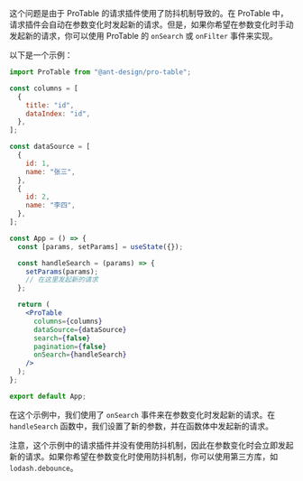 这个问题是由于 ProTable 的请求插件使用了防抖机制导致的。在 ProTable 中，请求插件会自动在参数变化时发起新的请求。但是，如果你希望在参数变化时手动发起新的请求，你可以使用 ProTable 的 `onSearch` 或 `onFilter` 事件来实现。

以下是一个示例：

```jsx
import ProTable from "@ant-design/pro-table";

const columns = [
  {
    title: "id",
    dataIndex: "id",
  },
];

const dataSource = [
  {
    id: 1,
    name: "张三",
  },
  {
    id: 2,
    name: "李四",
  },
];

const App = () => {
  const [params, setParams] = useState({});

  const handleSearch = (params) => {
    setParams(params);
    // 在这里发起新的请求
  };

  return (
    <ProTable
      columns={columns}
      dataSource={dataSource}
      search={false}
      pagination={false}
      onSearch={handleSearch}
    />
  );
};

export default App;
```

在这个示例中，我们使用了 `onSearch` 事件来在参数变化时发起新的请求。在 `handleSearch` 函数中，我们设置了新的参数，并在函数体中发起新的请求。

注意，这个示例中的请求插件并没有使用防抖机制，因此在参数变化时会立即发起新的请求。如果你希望在参数变化时使用防抖机制，你可以使用第三方库，如 `lodash.debounce`。
